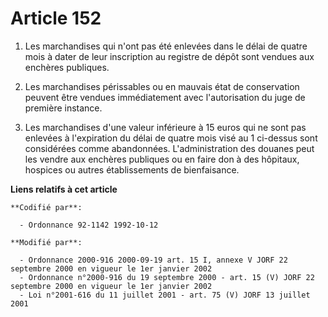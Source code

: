 # Article 152

1. Les marchandises qui n'ont pas été enlevées dans le délai de quatre mois à dater de leur inscription au registre de dépôt
sont vendues aux enchères publiques.

2. Les marchandises périssables ou en mauvais état de conservation peuvent être vendues immédiatement avec l'autorisation du
juge de première instance.

3. Les marchandises d'une valeur inférieure à 15 euros qui ne sont pas enlevées à l'expiration du délai de quatre mois visé
au 1 ci-dessus sont considérées comme abandonnées. L'administration des douanes peut les vendre aux enchères publiques ou en
faire don à des hôpitaux, hospices ou autres établissements de bienfaisance.

**Liens relatifs à cet article**

	**Codifié par**:

	  - Ordonnance 92-1142 1992-10-12

	**Modifié par**:

	  - Ordonnance 2000-916 2000-09-19 art. 15 I, annexe V JORF 22 septembre 2000 en vigueur le 1er janvier 2002
	  - Ordonnance n°2000-916 du 19 septembre 2000 - art. 15 (V) JORF 22 septembre 2000 en vigueur le 1er janvier 2002
	  - Loi n°2001-616 du 11 juillet 2001 - art. 75 (V) JORF 13 juillet 2001
